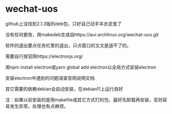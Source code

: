 # wechat-uos
github上没找到2.1.3版的deb包，只好自己动手丰衣足食了

没有任何更改，用makedeb生成自https://aur.archlinux.org/wechat-uos.git

软件的退出要点任务栏里的退出，只点窗口的叉叉是退不了的。

需要自行按官网https://electronjs.org/

用npm install electron或yarn global add electron以全局方式安装electron

安装electron中遇到的问题请查官网说明文档

其它需要的依赖debian会自动安装，在debian11上运行良好

注：如果以前安装的是用makefile或其它方式打的包，最好先卸载再安装，否则容易发生异常，处理也有点麻烦。
